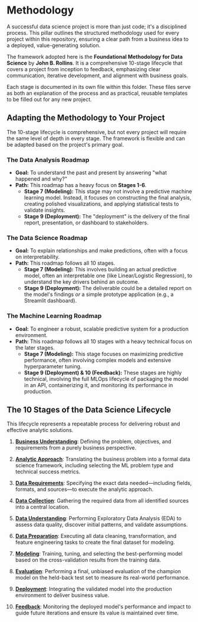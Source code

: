 # Methodology

A successful data science project is more than just code; it's a disciplined process. This pillar outlines the structured methodology used for every project within this repository, ensuring a clear path from a business idea to a deployed, value-generating solution.

The framework adopted here is the **Foundational Methodology for Data Science** by **John B. Rollins**. It is a comprehensive 10-stage lifecycle that covers a project from inception to feedback, emphasizing clear communication, iterative development, and alignment with business goals.

Each stage is documented in its own file within this folder. These files serve as both an explanation of the process and as practical, reusable templates to be filled out for any new project.

## Adapting the Methodology to Your Project

The 10-stage lifecycle is comprehensive, but not every project will require the same level of depth in every stage. The framework is flexible and can be adapted based on the project's primary goal.

### The Data Analysis Roadmap

  * **Goal:** To understand the past and present by answering "what happened and why?"
  * **Path:** This roadmap has a heavy focus on **Stages 1-6**.
      * **Stage 7 (Modeling):** This stage may not involve a predictive machine learning model. Instead, it focuses on constructing the final analysis, creating polished visualizations, and applying statistical tests to validate insights.
      * **Stage 9 (Deployment):** The "deployment" is the delivery of the final report, presentation, or dashboard to stakeholders.

### The Data Science Roadmap

  * **Goal:** To explain relationships and make predictions, often with a focus on interpretability.
  * **Path:** This roadmap follows all 10 stages.
      * **Stage 7 (Modeling):** This involves building an actual predictive model, often an interpretable one (like Linear/Logistic Regression), to understand the key drivers behind an outcome.
      * **Stage 9 (Deployment):** The deliverable could be a detailed report on the model's findings *or* a simple prototype application (e.g., a Streamlit dashboard).

### The Machine Learning Roadmap

  * **Goal:** To engineer a robust, scalable predictive system for a production environment.
  * **Path:** This roadmap follows all 10 stages with a heavy technical focus on the later stages.
      * **Stage 7 (Modeling):** This stage focuses on maximizing predictive performance, often involving complex models and extensive hyperparameter tuning.
      * **Stage 9 (Deployment) & 10 (Feedback):** These stages are highly technical, involving the full MLOps lifecycle of packaging the model in an API, containerizing it, and monitoring its performance in production.


## The 10 Stages of the Data Science Lifecycle

This lifecycle represents a repeatable process for delivering robust and effective analytic solutions.

1.  **[Business Understanding](./01_business_understanding.md)**: Defining the problem, objectives, and requirements from a purely business perspective.

2.  **[Analytic Approach](./02_analytic_approach.md)**: Translating the business problem into a formal data science framework, including selecting the ML problem type and technical success metrics.

3.  **[Data Requirements](./03_data_requirements.md)**: Specifying the exact data needed—including fields, formats, and sources—to execute the analytic approach.

4.  **[Data Collection](./04_data_collection.md)**: Gathering the required data from all identified sources into a central location.

5.  **[Data Understanding](./05_data_understanding.md)**: Performing Exploratory Data Analysis (EDA) to assess data quality, discover initial patterns, and validate assumptions.

6.  **[Data Preparation](./06_data_preparation.md)**: Executing all data cleaning, transformation, and feature engineering tasks to create the final dataset for modeling.

7.  **[Modeling](./07_modeling.md)**: Training, tuning, and selecting the best-performing model based on the cross-validation results from the training data.

8.  **[Evaluation](./08_evaluation.md)**: Performing a final, unbiased evaluation of the champion model on the held-back test set to measure its real-world performance.

9.  **[Deployment](./09_deployment.md)**: Integrating the validated model into the production environment to deliver business value.

10. **[Feedback](./10_feedback.md)**: Monitoring the deployed model's performance and impact to guide future iterations and ensure its value is maintained over time.